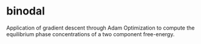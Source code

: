 # binodal
Application of gradient descent through Adam Optimization to compute the equilibrium phase concentrations of a two component free-energy.
